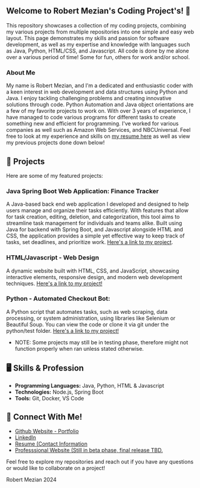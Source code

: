 ## Welcome to Robert Mezian's Coding Project's! 👋

This repository showcases a collection of my coding projects, combining my various projects from multiple repositories into one simple and easy web layout. This page demonstrates my skills and passion for software development, as well as my expertise and knowledge with languages such as Java, Python, HTML/CSS, and Javascript. All code is done by me alone over a various period of time! Some for fun, others for work and/or school. 

### About Me

My name is Robert Mezian, and I'm a dedicated and enthusiastic coder with a keen interest in web development and data structures using Python and Java. I enjoy tackling challenging problems and creating innovative solutions through code. Python Automation and Java object orientations are a few of my favorite projects to work on. With over 3 years of experience, I have managed to code various programs for different tasks to create something new and efficient for programming. I've worked for various companies as well such as Amazon Web Services, and NBCUniversal. Feel free to look at my experience and skills on [my resume here](https://github.com/user-attachments/files/17630384/2024_ResumeRobertMezian.pdf) as well as view my previous projects done down below!


## 📒 Projects 

Here are some of my featured projects:

### **Java Spring Boot Web Application: Finance Tracker**
A Java-based back end web application I developed and designed to help users manage and organize their tasks efficiently. With features that allow for task creation, editing, deletion, and categorization, this tool aims to streamline task management for individuals and teams alike. Built using Java for backend with Spring Boot, and Javascript alongside HTML and CSS, the application provides a simple yet effective way to keep track of tasks, set deadlines, and prioritize work. [Here's a link to my project](https://github.com/ramezian1/finance-tracker).
   
 ### **HTML/Javascript - Web Design**
A dynamic website built with HTML, CSS, and JavaScript, showcasing interactive elements, responsive design, and modern web development techniques. 
[Here's a link to my project!](html/index.html)

  
 ### **Python - Automated Checkout Bot:**
A Python script that automates tasks, such as web scraping, data processing, or system administration, using libraries like Selenium or Beautiful Soup. 
You can view the code or clone it via git under the python/test folder. [Here's a link to my project!](https://github.com/ramezian1/ramezian1.github.io/blob/main/python/main.py)

  
*   NOTE: Some projects may still be in testing phase, therefore might not function properly when ran unless stated otherwise. 


## 🖥️ Skills & Profession 

*   **Programming Languages:** Java, Python, HTML & Javascript
*   **Technologies:** Node.js, Spring Boot
*   **Tools:** Git, Docker, VS Code

## 📝 Connect With Me!

*   [Github Website - Portfolio](https://ramezian1.github.io/)
*   [LinkedIn](https://www.linkedin.com/in/robert-mezian/)
*   [Resume (Contact Information](https://github.com/user-attachments/files/17630384/2024_ResumeRobertMezian.pdf)
*   [Professsional Website (Still in beta phase, final release TBD.](https://robertmezian.com/)


Feel free to explore my repositories and reach out if you have any questions or would like to collaborate on a project!


Robert Mezian 2024
